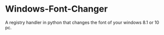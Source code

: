 # Windows-Font-Changer
A registry handler in python that changes the font of your windows 8.1 or 10 pc.

